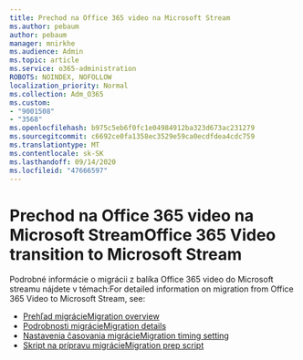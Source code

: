 ```yaml
---
title: Prechod na Office 365 video na Microsoft Stream
ms.author: pebaum
author: pebaum
manager: mnirkhe
ms.audience: Admin
ms.topic: article
ms.service: o365-administration
ROBOTS: NOINDEX, NOFOLLOW
localization_priority: Normal
ms.collection: Adm_O365
ms.custom:
- "9001508"
- "3568"
ms.openlocfilehash: b975c5eb6f0fc1e04984912ba323d673ac231279
ms.sourcegitcommit: c6692ce0fa1358ec3529e59ca0ecdfdea4cdc759
ms.translationtype: MT
ms.contentlocale: sk-SK
ms.lasthandoff: 09/14/2020
ms.locfileid: "47666597"
---
```

# <a name="office-365-video-transition-to-microsoft-stream"></a><span data-ttu-id="c8ffc-102">Prechod na Office 365 video na Microsoft Stream</span><span class="sxs-lookup"><span data-stu-id="c8ffc-102">Office 365 Video transition to Microsoft Stream</span></span>

<span data-ttu-id="c8ffc-103">Podrobné informácie o migrácii z balíka Office 365 video do Microsoft streamu nájdete v témach:</span><span class="sxs-lookup"><span data-stu-id="c8ffc-103">For detailed information on migration from Office 365 Video to Microsoft Stream, see:</span></span>

- [<span data-ttu-id="c8ffc-104">Prehľad migrácie</span><span class="sxs-lookup"><span data-stu-id="c8ffc-104">Migration overview</span></span>](https://docs.microsoft.com/stream/migrate-from-office-365)
- [<span data-ttu-id="c8ffc-105">Podrobnosti migrácie</span><span class="sxs-lookup"><span data-stu-id="c8ffc-105">Migration details</span></span>](https://docs.microsoft.com/stream/migration-experience)
- [<span data-ttu-id="c8ffc-106">Nastavenia časovania migrácie</span><span class="sxs-lookup"><span data-stu-id="c8ffc-106">Migration timing setting</span></span>](https://docs.microsoft.com/stream/migration-o365video-timing-setting)
- [<span data-ttu-id="c8ffc-107">Skript na prípravu migrácie</span><span class="sxs-lookup"><span data-stu-id="c8ffc-107">Migration prep script</span></span>](https://docs.microsoft.com/stream/migration-o365video-prep)
